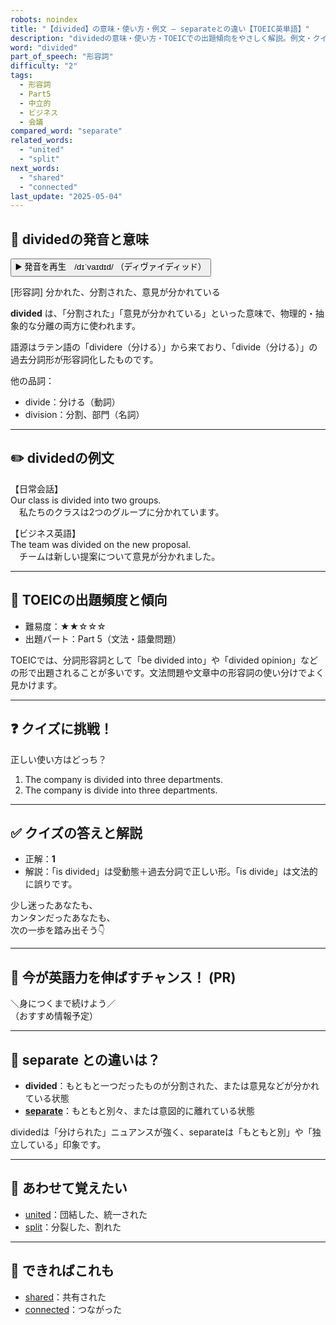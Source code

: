 ```yaml
---
robots: noindex
title: "【divided】の意味・使い方・例文 ― separateとの違い【TOEIC英単語】"
description: "dividedの意味・使い方・TOEICでの出題傾向をやさしく解説。例文・クイズ付きでseparateとの違いもわかりやすく学べます。"
word: "divided"
part_of_speech: "形容詞"
difficulty: "2"
tags:
  - 形容詞
  - Part5
  - 中立的
  - ビジネス
  - 会議
compared_word: "separate"
related_words:
  - "united"
  - "split"
next_words:
  - "shared"
  - "connected"
last_update: "2025-05-04"
---
```


## 🔰 dividedの発音と意味

<button class="play-audio" onclick="playTTS('divided')">
  <span class="play-audio-main">
    ▶️ 発音を再生　/dɪˈvaɪdɪd/
  </span>
  <span class="play-audio-sub">
    （ディヴァイディッド）
  </span>
</button>

[形容詞] 分かれた、分割された、意見が分かれている

**divided** は、「分割された」「意見が分かれている」といった意味で、物理的・抽象的な分離の両方に使われます。

語源はラテン語の「dividere（分ける）」から来ており、「divide（分ける）」の過去分詞形が形容詞化したものです。

他の品詞：  
- divide：分ける（動詞）
- division：分割、部門（名詞）

---

## ✏️ dividedの例文

【日常会話】  
Our class is divided into two groups.  
　私たちのクラスは2つのグループに分かれています。

【ビジネス英語】  
The team was divided on the new proposal.  
　チームは新しい提案について意見が分かれました。

---

## 🎯 TOEICの出題頻度と傾向

- 難易度：★★☆☆☆
- 出題パート：Part 5（文法・語彙問題）

TOEICでは、分詞形容詞として「be divided into」や「divided opinion」などの形で出題されることが多いです。文法問題や文章中の形容詞の使い分けでよく見かけます。

---

## ❓ クイズに挑戦！

正しい使い方はどっち？

1. The company is divided into three departments.  
2. The company is divide into three departments.

---

## ✅ クイズの答えと解説

- 正解：**1**
- 解説：「is divided」は受動態＋過去分詞で正しい形。「is divide」は文法的に誤りです。

少し迷ったあなたも、  
カンタンだったあなたも、  
次の一歩を踏み出そう👇️

---

## 🚀 今が英語力を伸ばすチャンス！ (PR)

<div class="info-center">
＼身につくまで続けよう／<br>  
（おすすめ情報予定）
</div>

---

## 🤔  separate との違いは？

- **divided**：もともと一つだったものが分割された、または意見などが分かれている状態
- **[separate](/word/separate)**：もともと別々、または意図的に離れている状態

dividedは「分けられた」ニュアンスが強く、separateは「もともと別」や「独立している」印象です。

---

## 🧩 あわせて覚えたい

- [united](/word/united)：団結した、統一された
- [split](/word/split)：分裂した、割れた

---

## 📖 できればこれも

- [shared](/word/shared)：共有された
- [connected](/word/connected)：つながった

<!-- cvid: aid20_bid24 -->

